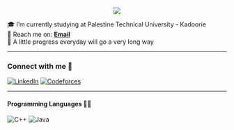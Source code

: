 <div align="center">
	<img src="https://readme-typing-svg.herokuapp.com?size=23&background=45E5FF00&center=true&vCenter=true&lines=%F0%9F%91%8B%F0%9F%8F%BC+Hi,+I'm+Heba-Mustafa+Jalil.....">
</div>

🎓 I’m currently studying at Palestine Technical University - Kadoorie <br />
📩 Reach me on: [**Email**](mailto://hebajalil12@gmail.com) <br />
💬  A little progress everyday will go a very long way 

<hr/>

### Connect with me 📨

[![LinkedIn](https://img.shields.io/badge/LinkedIn-0077B5?style=for-the-badge&logo=linkedin&logoColor=white)](https://www.linkedin.com/in/heba-mustafa-☆-b02472315)
[![Codeforces](https://img.shields.io/badge/Codeforces-445f9d?style=for-the-badge&logo=Codeforces&logoColor=white)](https://codeforces.com/profile/hebajalil12)


<hr/>

#### Programming Languages 👨‍💻
![C++](https://img.shields.io/badge/C%2B%2B-00599C?style=for-the-badge&logo=c%2B%2B&logoColor=white)
![Java](https://img.shields.io/badge/Java-ED8B00?style=for-the-badge&logo=openjdk&logoColor=white)

